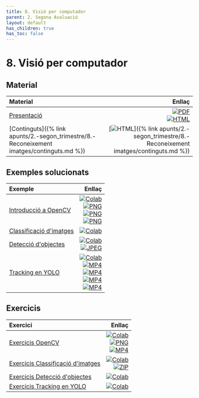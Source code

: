 ```yaml
---
title: 8. Visió per computador
parent: 2. Segona Avaluació
layout: default
has_children: true
has_toc: false
---
```


# 8. Visió per computador

## Material

| Material                                                                                  |                                                                                                                                                                                                                                                                            Enllaç |
| :---------------------------------------------------------------------------------------- | --------------------------------------------------------------------------------------------------------------------------------------------------------------------------------------------------------------------------------------------------------------------------------: |
| [Presentació](8-visio_artificial.pdf)                                                     | [![PDF](https://img.shields.io/badge/PDF-8--visio_per_computador.pdf-blue?logo=adobe-acrobat-reader&logoColor=white)](8-visio_artificial.pdf) <br/> [![HTML](https://img.shields.io/badge/HTML-8--visio_per_computador-blue?logo=html5&logoColor=white)](8-visio_artificial.html) |
| [Continguts]({% link apunts/2.-segon_trimestre/8.-Reconeixement imatges/continguts.md %}) |                                                                                                              [![HTML](https://img.shields.io/badge/HTML-continguts-blue?logo=html5&logoColor=white)]({% link apunts/2.-segon_trimestre/8.-Reconeixement imatges/continguts.md %}) |

## Exemples solucionats

| Exemple                                                              |                                                                                                                                                                                                                                                                                                                                                                                                                                                                                                                                                                                                                                                                                                                        Enllaç |
| :------------------------------------------------------------------- | ----------------------------------------------------------------------------------------------------------------------------------------------------------------------------------------------------------------------------------------------------------------------------------------------------------------------------------------------------------------------------------------------------------------------------------------------------------------------------------------------------------------------------------------------------------------------------------------------------------------------------------------------------------------------------------------------------------------------------: |
| [Introducció a OpenCV](1.-Introduccio_OpenCV.ipynb)                  |                                                                                                                                                                                               [![Colab](https://colab.research.google.com/assets/colab-badge.svg)](https://colab.research.google.com/github/lawer/mia/blob/main/apunts/8.-Reconeixement%20imatges/1.-Introduccio_OpenCV.ipynb) <br /> [![PNG](https://img.shields.io/badge/PNG-line.png-blue?logo=img&logoColor=white)](line.png)<br /> [![PNG](https://img.shields.io/badge/PNG-line__left.png-blue?logo=img&logoColor=white)](line_left.png) <br/> [![PNG](https://img.shields.io/badge/PNG-line__right.png-blue?logo=img&logoColor=white)](line_right.png) |
| [Classificació d'imatges](2_Classificacio_imatges_gossos_gats.ipynb) |                                                                                                                                                                                                                                                                                                                                                                                                                                                                                                                [![Colab](https://colab.research.google.com/assets/colab-badge.svg)](https://colab.research.google.com/github/lawer/mia/blob/main/apunts/8.-Reconeixement%20imatges/2_Classificacio_imatges_gossos_gats.ipynb) |
| [Detecció d'objectes](3_Deteccio_objectes.ipynb)                     |                                                                                                                                                                                                                                                                                                                                                                                                  [![Colab](https://colab.research.google.com/assets/colab-badge.svg)](https://colab.research.google.com/github/lawer/mia/blob/main/apunts/8.-Reconeixement%20imatges/3_Deteccio_objectes.ipynb) <br /> [![JPEG](https://img.shields.io/badge/JPG-refrescos__nevera.jpg-blue?logo=jpeg&logoColor=white)](refrescos_nevera.jpg) |
| [Tracking en YOLO](4.-Tracking_amb_yolo.ipynb)                       | [![Colab](https://colab.research.google.com/assets/colab-badge.svg)](https://colab.research.google.com/github/lawer/mia/blob/main/apunts/8.-Reconeixement%20imatges/4.-Tracking_amb_yolo.ipynb) <br /> [![MP4](https://img.shields.io/badge/MP4-vehicle--counting.mp4-blue?logo=youtube&logoColor=white)](vehicle-counting.mp4)<br /> [![MP4](https://img.shields.io/badge/MP4-cotxes.mp4-blue?logo=youtube&logoColor=white)](cotxes_comprimit.mp4)<br /> [![MP4](https://img.shields.io/badge/MP4-cotxes__estela.mp4-blue?logo=youtube&logoColor=white)](cotxes_estela_comprimit.mp4)<br /> [![MP4](https://img.shields.io/badge/MP4-cotxes__comptats.mp4-blue?logo=youtube&logoColor=white)](cotxes_comptats_comprimit.mp4) |

## Exercicis

| Exercici                                                                        |                                                                                                                                                                                                                                                                                                                                                                                                         Enllaç |
| :------------------------------------------------------------------------------ | -------------------------------------------------------------------------------------------------------------------------------------------------------------------------------------------------------------------------------------------------------------------------------------------------------------------------------------------------------------------------------------------------------------: |
| [Exercicis OpenCV](1.1.-Exercicis_OpenCV.ipynb)                                 | [![Colab](https://colab.research.google.com/assets/colab-badge.svg)](https://colab.research.google.com/github/lawer/mia/blob/main/apunts/8.-Reconeixement%20imatges/1.1.-Exercicis_OpenCV.ipynb) <br /> [![PNG](https://img.shields.io/badge/JPEG-camp.png-blue?logo=jpeg&logoColor=white)](camp.png) <br /> [![MP4](https://img.shields.io/badge/MP4-vtest.mp4-blue?logo=youtube&logoColor=white)](vtest.mp4) |
| [Exercicis Classificació d'imatges](2.1.-Exercicis_Classificacio_imatges.ipynb) |                                                                               [![Colab](https://colab.research.google.com/assets/colab-badge.svg)](https://colab.research.google.com/github/lawer/mia/blob/main/apunts/8.-Reconeixement%20imatges/2.1.-Exercicis_Classificacio_imatges.ipynb) <br /> [![ZIP](https://img.shields.io/badge/ZIP-sportimages.zip-blue?logo=zip&logoColor=white)](sportimages.zip) |
| [Exercicis Detecció d'objectes](3.1.-Exercicis_Deteccio_objectes.ipynb)         |                                                                                                                                                                                                    [![Colab](https://colab.research.google.com/assets/colab-badge.svg)](https://colab.research.google.com/github/lawer/mia/blob/main/apunts/8.-Reconeixement%20imatges/3.1.-Exercicis_Deteccio_objectes.ipynb) |
| [Exercicis Tracking en YOLO](4.1.-Exercicis_Tracking_amb_yolo.ipynb)            |                                                                                                                                                                                                    [![Colab](https://colab.research.google.com/assets/colab-badge.svg)](https://colab.research.google.com/github/lawer/mia/blob/main/apunts/8.-Reconeixement%20imatges/4.1.-Exercicis_Tracking_amb_yolo.ipynb) |
